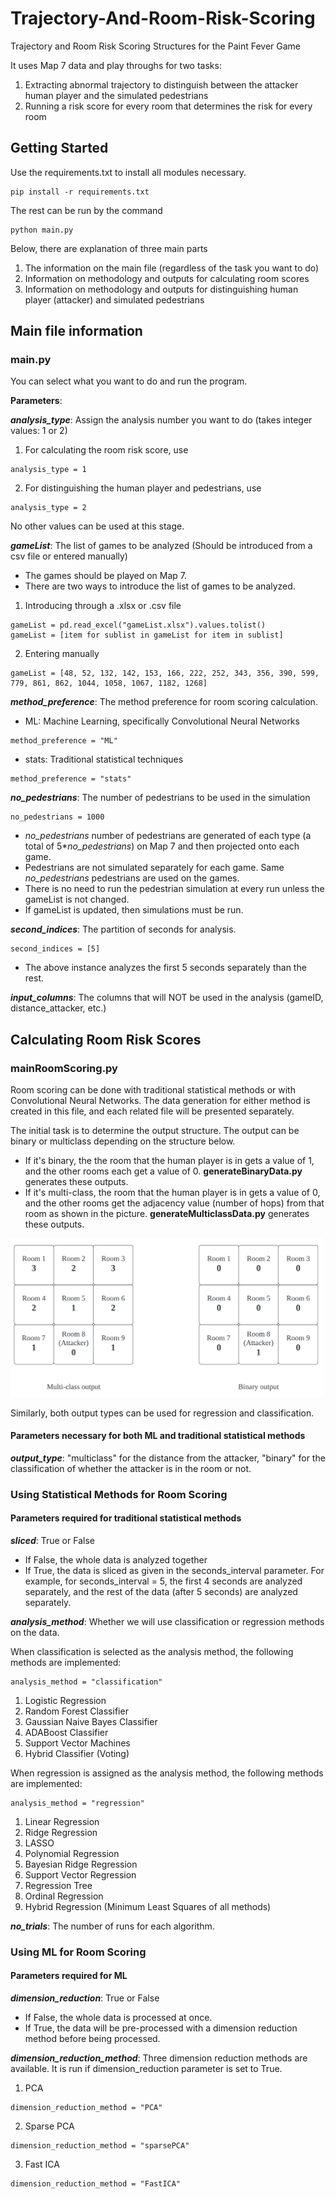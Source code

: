 # Trajectory-And-Room-Risk-Scoring
Trajectory and Room Risk Scoring Structures for the Paint Fever Game

It uses Map 7 data and play throughs for two tasks:
1. Extracting abnormal trajectory to distinguish between the attacker human player and the simulated pedestrians
2. Running a risk score for every room that determines the risk for every room

## Getting Started

Use the requirements.txt to install all modules necessary. 
```
pip install -r requirements.txt
```

The rest can be run by the command
```
python main.py
```

Below, there are explanation of three main parts
1. The information on the main file (regardless of the task you want to do)
2. Information on methodology and outputs for calculating room scores
3. Information on methodology and outputs for distinguishing human player (attacker) and simulated pedestrians

## Main file information

### main.py 
You can select what you want to do and run the program.

**Parameters**:

**_analysis_type_**: Assign the analysis number you want to do (takes integer values: 1 or 2)
1. For calculating the room risk score, use 
```
analysis_type = 1
```
2. For distinguishing the human player and pedestrians, use
```
analysis_type = 2
```
No other values can be used at this stage. 

**_gameList_**: The list of games to be analyzed (Should be introduced from a csv file or entered manually)
- The games should be played on Map 7. 
- There are two ways to introduce the list of games to be analyzed.
1. Introducing through a .xlsx or .csv file
```
gameList = pd.read_excel("gameList.xlsx").values.tolist()
gameList = [item for sublist in gameList for item in sublist]
```
2. Entering manually
```
gameList = [48, 52, 132, 142, 153, 166, 222, 252, 343, 356, 390, 599, 779, 861, 862, 1044, 1058, 1067, 1182, 1268]
```
**_method_preference_**: The method preference for room scoring calculation. 
- ML: Machine Learning, specifically Convolutional Neural Networks
```
method_preference = "ML" 
```
- stats: Traditional statistical techniques
```
method_preference = "stats" 
```

**_no_pedestrians_**: The number of pedestrians to be used in the simulation
```
no_pedestrians = 1000
```
- _no_pedestrians_ number of pedestrians are generated of each type (a total of 5*_no_pedestrians_) on Map 7 and then projected onto each game.
- Pedestrians are not simulated separately for each game. Same _no_pedestrians_ pedestrians are used on the games.
- There is no need to run the pedestrian simulation at every run unless the gameList is not changed.
- If gameList is updated, then simulations must be run.

**_second_indices_**: The partition of seconds for analysis. 
```
second_indices = [5]
```
- The above instance analyzes the first 5 seconds separately than the rest. 

**_input_columns_**: The columns that will NOT be used in the analysis (gameID, distance_attacker, etc.)

## Calculating Room Risk Scores

### mainRoomScoring.py

Room scoring can be done with traditional statistical methods or with Convolutional Neural Networks. The data generation for either method is created in this file, and each related file will be presented separately. 

The initial task is to determine the output structure. The output can be binary or multiclass depending on the structure below. 
- If it's binary, the the room that the human player is in gets a value of 1, and the other rooms each get a value of 0.  **generateBinaryData.py** generates these outputs.
- If it's multi-class, the room that the human player is in gets a value of 0, and the other rooms get the adjacency value (number of hops) from that room as shown in the picture. **generateMulticlassData.py** generates these outputs.

<img src="https://github.com/aycaaltay/Trajectory-And-Room-Risk-Scoring/blob/main/Figures/Room%20Scoring.png" width="500">


Similarly, both output types can be used for regression and classification. 

#### Parameters necessary for both ML and traditional statistical methods

**_output_type_**: "multiclass" for the distance from the attacker, "binary" for the classification of whether the attacker is in the room or not.

### Using Statistical Methods for Room Scoring

#### Parameters required for traditional statistical methods

**_sliced_**: True or False
- If False, the whole data is analyzed together
- If True, the data is sliced as given in the seconds_interval parameter. For example, for seconds_interval = 5, the first 4 seconds are analyzed separately, and the rest of the data (after 5 seconds) are analyzed separately. 

**_analysis_method_**: Whether we will use classification or regression methods on the data. 

When classification is selected as the analysis method, the following methods are implemented:
```
analysis_method = "classification"
```
1. Logistic Regression
2. Random Forest Classifier
3. Gaussian Naive Bayes Classifier
4. ADABoost Classifier
5. Support Vector Machines
6. Hybrid Classifier (Voting)

When regression is assigned as the analysis method, the following methods are implemented:
```
analysis_method = "regression"
```
1. Linear Regression
2. Ridge Regression
3. LASSO
4. Polynomial Regression
5. Bayesian Ridge Regression
6. Support Vector Regression
7. Regression Tree
8. Ordinal Regression
9. Hybrid Regression (Minimum Least Squares of all methods)

**_no_trials_**: The number of runs for each algorithm.

### Using ML for Room Scoring

#### Parameters required for ML

**_dimension_reduction_**: True or False
- If False, the whole data is processed at once. 
- If True, the data will be pre-processed with a dimension reduction method before being processed. 

**_dimension_reduction_method_**: Three dimension reduction methods are available. It is run if dimension_reduction parameter is set to True. 
1. PCA
```
dimension_reduction_method = "PCA"
```
2. Sparse PCA
```
dimension_reduction_method = "sparsePCA"
```
3. Fast ICA
```
dimension_reduction_method = "FastICA"
```


